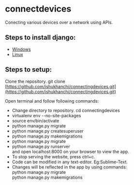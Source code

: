 # connectdevices
Conecting various devices over a network using APIs.

## Steps to install django:
* [Windows](https://docs.djangoproject.com/en/2.0/howto/windows/)
* [Linux](https://docs.djangoproject.com/en/2.0/topics/install/)

## Steps to setup:

Clone the repository. git clone [https://github.com/ishukhanchi/connectingdevices.git](https://github.com/ishukhanchi/connectingdevices.git)<br>

   Open terminal and follow following commands:
   * Change directory to repository. cd connectingdevices <br> 
   * virtualenv env --no-site-packages<br>
   * source env/bin/activate<br>
   * python manage.py migrate<br>
   * python manage.py createsuperuser<br>
   * python manage.py makemigrations<br>
   * python manage.py migrate<br>
   * python manage.py runserver<br>
     and open localhost:8000 on your browser to view the app.<br>
   * To stop serving the website, press ctrl+c.<br>
   * Code can be modified in any text-editor. Eg:Sublime-Text.<br>
   * Changes will be reflected in the app by using commands:<br>
      python manage.py migrate<br>
      python manage.py makemigrations
   
   
    


    

